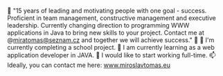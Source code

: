 👋 "15 years of leading and motivating people with one goal - success. Proficient in team management,
constructive management and executive leadership. Currently changing direction to programming
WWW applications in Java to bring new skills to your project.
Contact me at @miratomas@seznam.cz and together we will achieve success." 👋
👀 I'm currently completing a school project.
🌱 I am currently learning as a web application developer in JAVA.
💞️ I would like to start working full-time.
📫 Ideally, you can contact me here: www.miroslavtomas.eu

<!---
Spikehardcore/Spikehardcore is a ✨ special ✨ repository because its `README.md` (this file) appears on your GitHub profile.
You can click the Preview link to take a look at your changes.
--->

